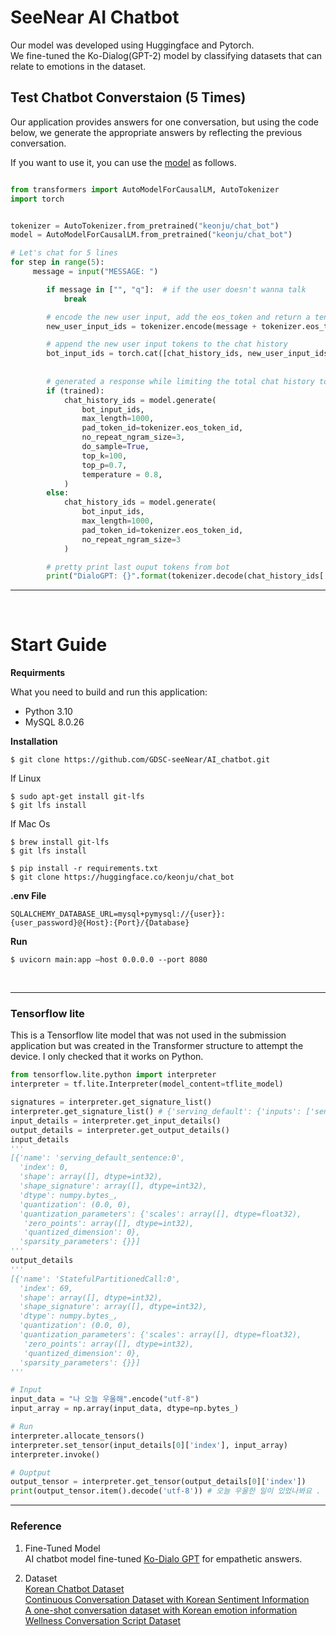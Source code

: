 # SeeNear AI Chatbot

Our model was developed using Huggingface and Pytorch.  
We fine-tuned the Ko-Dialog(GPT-2) model by classifying datasets that can relate to emotions in the dataset.  


## Test Chatbot Converstaion (5 Times)

Our application provides answers for one conversation, but using the code below, we generate the appropriate answers by reflecting the previous conversation.  

If you want to use it, you can use the [model](https://huggingface.co/keonju/chat_bot) as follows.  

```python

from transformers import AutoModelForCausalLM, AutoTokenizer
import torch


tokenizer = AutoTokenizer.from_pretrained("keonju/chat_bot")
model = AutoModelForCausalLM.from_pretrained("keonju/chat_bot")

# Let's chat for 5 lines
for step in range(5):
     message = input("MESSAGE: ")

        if message in ["", "q"]:  # if the user doesn't wanna talk
            break

        # encode the new user input, add the eos_token and return a tensor in Pytorch
        new_user_input_ids = tokenizer.encode(message + tokenizer.eos_token, return_tensors='pt')

        # append the new user input tokens to the chat history
        bot_input_ids = torch.cat([chat_history_ids, new_user_input_ids], dim=-1) if step > 0 else new_user_input_ids
        
       
        # generated a response while limiting the total chat history to 1000 tokens, 
        if (trained):
            chat_history_ids = model.generate(
                bot_input_ids, 
                max_length=1000,
                pad_token_id=tokenizer.eos_token_id,  
                no_repeat_ngram_size=3,       
                do_sample=True, 
                top_k=100, 
                top_p=0.7,
                temperature = 0.8, 
            )
        else:
            chat_history_ids = model.generate(
                bot_input_ids, 
                max_length=1000, 
                pad_token_id=tokenizer.eos_token_id,
                no_repeat_ngram_size=3
            )

        # pretty print last ouput tokens from bot
        print("DialoGPT: {}".format(tokenizer.decode(chat_history_ids[:, bot_input_ids.shape[-1]:][0], skip_special_tokens=True)))
```

- - -
</br>

# Start Guide

**Requirments**

What you need to build and run this application:   
- Python 3.10
- MySQL 8.0.26

**Installation**
```
$ git clone https://github.com/GDSC-seeNear/AI_chatbot.git
```
If Linux
```
$ sudo apt-get install git-lfs
$ git lfs install
```

If Mac Os
```
$ brew install git-lfs
$ git lfs install
```

```
$ pip install -r requirements.txt
$ git clone https://huggingface.co/keonju/chat_bot
```

**.env File**
```
SQLALCHEMY_DATABASE_URL=mysql+pymysql://{user}}:{user_password}@{Host}:{Port}/{Database}
```
**Run**
```
$ uvicorn main:app —host 0.0.0.0 --port 8080
```
</br>

- - -
### Tensorflow lite
This is a Tensorflow lite model that was not used in the submission application but was created in the Transformer structure to attempt the device. I only checked that it works on Python.

```python
from tensorflow.lite.python import interpreter
interpreter = tf.lite.Interpreter(model_content=tflite_model)

signatures = interpreter.get_signature_list()
interpreter.get_signature_list() # {'serving_default': {'inputs': ['sentence'], 'outputs': ['output_0']}}
input_details = interpreter.get_input_details()
output_details = interpreter.get_output_details()
input_details 
'''
[{'name': 'serving_default_sentence:0',
  'index': 0,
  'shape': array([], dtype=int32),
  'shape_signature': array([], dtype=int32),
  'dtype': numpy.bytes_,
  'quantization': (0.0, 0),
  'quantization_parameters': {'scales': array([], dtype=float32),
   'zero_points': array([], dtype=int32),
   'quantized_dimension': 0},
  'sparsity_parameters': {}}]
'''
output_details
'''
[{'name': 'StatefulPartitionedCall:0',
  'index': 69,
  'shape': array([], dtype=int32),
  'shape_signature': array([], dtype=int32),
  'dtype': numpy.bytes_,
  'quantization': (0.0, 0),
  'quantization_parameters': {'scales': array([], dtype=float32),
   'zero_points': array([], dtype=int32),
   'quantized_dimension': 0},
  'sparsity_parameters': {}}]
'''

# Input
input_data = "나 오늘 우울해".encode("utf-8")
input_array = np.array(input_data, dtype=np.bytes_)

# Run
interpreter.allocate_tensors()
interpreter.set_tensor(input_details[0]['index'], input_array)
interpreter.invoke()

# Ouptput
output_tensor = interpreter.get_tensor(output_details[0]['index'])
print(output_tensor.item().decode('utf-8')) # 오늘 우울한 일이 있었나봐요 .
```

- - -
### Reference
1. Fine-Tuned Model  
AI chatbot model fine-tuned [Ko-Dialo GPT](https://huggingface.co/byeongal/Ko-DialoGPT) for empathetic answers.  

2. Dataset    
[Korean Chatbot Dataset](https://github.com/songys/Chatbot_data)  
[Continuous Conversation Dataset with Korean Sentiment Information](https://aihub.or.kr/aihubdata/data/view.do?currMenu=120&topMenu=100&dataSetSn=271&aihubDataSe=extrldata)  
[A one-shot conversation dataset with Korean emotion information](https://aihub.or.kr/aihubdata/data/view.do?currMenu=120&topMenu=100&dataSetSn=270&aihubDataSe=extrldata)  
[Wellness Conversation Script Dataset](https://aihub.or.kr/aihubdata/data/view.do?currMenu=120&topMenu=100&dataSetSn=267&aihubDataSe=extrldata)  
